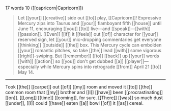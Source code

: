 17 words
10 ([[capricorn|Capricorn]])
>Let [[your]] [[creative]] side out [[to]] play, [[Capricorn]]! Expressive Mercury zips into Taurus and [[your]] flamboyant fifth [[house]] until June 11, encouraging [[you]] [[to]] live—and [[speak]]—[[with]] [[passion]]. [[Even]] [[if]] it [[feels]] out [[of]] character for [[your]] reserved sign, let [[your]] mic-dropping commentaries get everyone [[thinking]] [[outside]] [[the]] box. This Mercury cycle can embolden [[your]] romantic pitches, so take [[the]] lead [[with]] some vigorous [[right]]-swiping. But [[remember]] [[to]] [[back]] up [[your]] words [[with]] [[action]] so [[you]] don't get dubbed [[a]] [[player]]—especially while Mercury spins into retrograde [[from]] April 21 [[to]] May 14.

* * * 

Took [[the]] [[carpet]] out [[of]] [[my]] room and moved it [[to]] [[the]] common room that [[my]] brother and [[I]] [[have]] been [[procrastinating]] [[on]]. [[Long]] [[time]] [[coming]], for sure. [[There]] [[was]] so much dust [[under]], [[I]] could [[have]] eaten [[a]] bowl [[of]] it [[as]] cereal.
